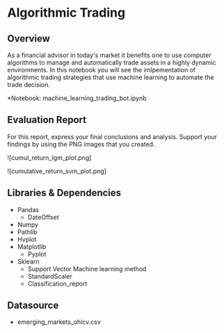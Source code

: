 # Algorithmic Trading

## Overview
As a financial advisor in today's market it benefits one to use computer algorithms to manage and automatically trade assets in a highly dynamic environments. In this notebook you will see the imlpementation of algorithmic trading strategies that use machine learning to automate the trade decision.

*Notebook: machine_learning_trading_bot.ipynb

## Evaluation Report 
For this report, express your final conclusions and analysis. Support your findings by using the PNG images that you created.

![cumul_return_lgm_plot.png]

![cumulative_return_svm_plot.png]

## Libraries & Dependencies
- Pandas
    - DateOffset
- Numpy
- Pathlib
- Hvplot
- Matplotlib
    - Pyplot
- Sklearn 
    - Support Vector Machine learning method
    - StandardScaler
    - Classification_report

## Datasource
- emerging_markets_ohlcv.csv